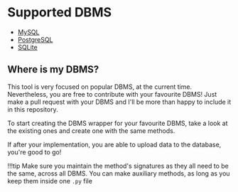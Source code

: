 # Supported DBMS

- [MySQL](https://www.mysql.com/)   
- [PostgreSQL](https://www.postgresql.org/)     
- [SQLite](https://www.sqlite.org/) 

## Where is my DBMS?
This tool is very focused on popular DBMS, at the current time. Nevertheless, you are free to contribute with your favourite DBMS! Just make a pull request with your DBMS and I'll be more than happy to include it in this repository.

To start creating the DBMS wrapper for your favourite DBMS, take a look at the existing ones and create one with the same methods.

If after your implementation, you are able to upload data to the database, you're good to go!

!!!tip
    Make sure you maintain the method's signatures as they all need to be the same, across all DBMS. You can make auxiliary methods, as long as you keep them inside one `.py` file